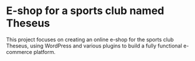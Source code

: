 # E-shop for a sports club named Theseus

This project focuses on creating an online e-shop for the sports club Theseus,
using WordPress and various plugins to build a fully functional e-commerce platform.

